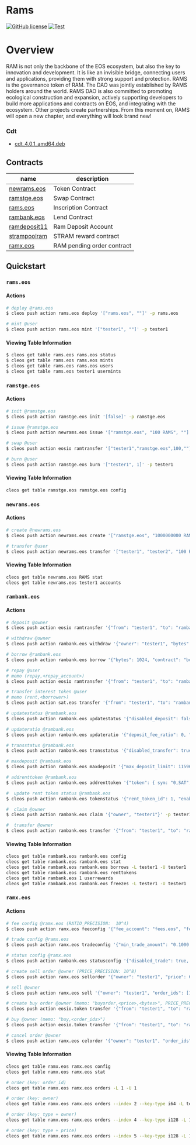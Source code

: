 # Rams

[![GitHub license](https://img.shields.io/badge/license-MIT-blue.svg)](https://github.com/RAMSEOS/rams-contracts/blob/main/LICENSE)
[![Test](https://github.com/RAMSEOS/rams-contracts/actions/workflows/test.yml/badge.svg)](https://github.com/RAMSEOS/rams-contracts/actions/workflows/test.yml)

# Overview

RAM is not only the backbone of the EOS ecosystem, but also the key to innovation and development. It is like an invisible bridge, connecting users and applications, providing them with strong support and protection. RAMS is the governance token of RAM. The DAO was jointly established by RAMS holders around the world. RAMS DAO is also committed to promoting ecological construction and expansion, actively supporting developers to build more applications and contracts on EOS, and integrating with the ecosystem. Other projects create partnerships. From this moment on, RAMS will open a new chapter, and everything will look brand new!

### Cdt

-   <a href="https://github.com/AntelopeIO/cdt/releases/download/v4.0.1/cdt_4.0.1_amd64.deb"> cdt_4.0.1_amd64.deb</a>

## Contracts

| name                                                  | description                |
| ----------------------------------------------------- | -------------------------- |
| [newrams.eos](https://bloks.io/account/newrams.eos)   | Token Contract             |
| [ramstge.eos](https://bloks.io/account/ramstge.eos)   | Swap Contract              |
| [rams.eos](https://bloks.io/account/rams.eos)         | Inscription Contract       |
| [rambank.eos](https://bloks.io/account/rambank.eos)   | Lend Contract              |
| [ramdeposit11](https://bloks.io/account/ramdeposit11) | Ram Deposit Account        |
| [strampoolram](https://bloks.io/account/strampoolram) | STRAM reward contract      |
| [ramx.eos](https://bloks.io/account/ramx.eos)         | RAM pending order contract |

## Quickstart

### `rams.eos`

#### Actions

```bash
# deploy @rams.eos
$ cleos push action rams.eos deploy '["rams.eos", ""]' -p rams.eos

# mint @user
$ cleos push action rams.eos mint '["tester1", ""]' -p tester1
```

#### Viewing Table Information

```bash
$ cleos get table rams.eos rams.eos status
$ cleos get table rams.eos rams.eos mints
$ cleos get table rams.eos rams.eos users
$ cleos get table rams.eos tester1 usermints
```

### `ramstge.eos`

#### Actions

```bash
# init @ramstge.eos
$ cleos push action ramstge.eos init '[false]' -p ramstge.eos

# issue @ramstge.eos
$ cleos push action newrams.eos issue '["ramstge.eos", "100 RAMS", ""]' -p ramstge.eos

# swap @user
$ cleos push action eosio ramtransfer '["tester1","ramstge.eos",100,""]' -p tester1

# burn @user
$ cleos push action ramstge.eos burn '["tester1", 1]' -p tester1
```

#### Viewing Table Information

```bash
cleos get table ramstge.eos ramstge.eos config
```

### `newrams.eos`

#### Actions

```bash
# create @newrams.eos
$ cleos push action newrams.eos create '["ramstge.eos", "1000000000 RAMS"]' -p newrams.eos

# transfer @user
$ cleos push action newrams.eos transfer '["tester1", "tester2", "100 RAMS", ""]' -p tester1
```

#### Viewing Table Information

```bash
cleos get table newrams.eos RAMS stat
cleos get table newrams.eos tester1 accounts
```

### `rambank.eos`

#### Actions

```bash
# deposit @owner
$ cleos push action eosio ramtransfer '{"from": "tester1", "to": "rambank.eos", "bytes": "1024", "memo": ""}' -p tester1

# withdraw @owner
$ cleos push action rambank.eos withdraw '{"owner": "tester1", "bytes": 1024}' -p tester1

# borrow @rambank.eos
$ cleos push action rambank.eos borrow '{"bytes": 1024, "contract": "borrower1"}' -p rambank.eos

# repay @user
# memo (repay,<repay_account>)
$ cleos push action eosio ramtransfer '{"from": "tester1", "to": "rambank.eos", "bytes": "1024", "memo": "repay,tester1"}' -p tester1

# transfer interest token @user
# memo (rent,<borrower>)
$ cleos push action sat.eos transfer '{"from": "tester1", "to": "rambank.eos", "bytes": "1024", "memo": "rent,tester1"}' -p tester1

# updatestatus @rambank.eos
$ cleos push action rambank.eos updatestatus '{"disabled_deposit": false, "disabled_withdraw": false }' -p rambank.eos

# updateratio @rambank.eos
$ cleos push action rambank.eos updateratio '{"deposit_fee_ratio": 0, "withdraw_fee_ratio": 0, "reward_dao_ratio": 2000, "usage_limit_ratio": 9000 }' -p rambank.eos

# transstatus @rambank.eos
$ cleos push action rambank.eos transstatus '{"disabled_transfer": true }' -p rambank.eos

# maxdeposit @rambank.eos
$ cleos push action rambank.eos maxdeposit '{"max_deposit_limit": 115964116992}' -p rambank.eos

# addrenttoken @rambank.eos
$ cleos push action rambank.eos addrenttoken '{"token": { sym: "0,SAT", contract: "sat.eso"}}' -p rambank.eos

#  update rent token status @rambank.eos
$ cleos push action rambank.eos tokenstatus '{"rent_token_id": 1, "enabled": true}' -p rambank.eos

#  claim @owner
$ cleos push action rambank.eos claim '{"owner", "tester1"}' -p tester1

#  transfer @owner
$ cleos push action rambank.eos transfer '{"from": "tester1", "to": "ramx.eos", "bytes": 1000, "memo":""}' -p tester1
```

#### Viewing Table Information

```bash
cleos get table rambank.eos rambank.eos config
cleos get table rambank.eos rambank.eos stat
cleos get table rambank.eos rambank.eos borrows -L tester1 -U tester1
cleos get table rambank.eos rambank.eos renttokens
cleos get table rambank.eos 1 userrewards
cleos get table rambank.eos rambank.eos freezes -L tester1 -U tester1
```

### `ramx.eos`

#### Actions

```bash
# fee config @ramx.eos (RATIO_PRECISION:  10^4)
$ cleos push action ramx.eos feeconfig '{"fee_account": "fees.eos", "fee_ratio": 2000}' -p ramx.eos

# trade config @ramx.eos
$ cleos push action ramx.eos tradeconfig '{"min_trade_amount": "0.1000 EOS", "min_trade_bytes": 1000}' -p ramx.eos

# status config @ramx.eos
$ cleos push action rambank.eos statusconfig '{"disabled_trade": true, "disabled_pending_order": true}' -p ramx.eos

# create sell order @owner (PRICE_PRECISION: 10^8)
$ cleos push action ramx.eos sellorder '{"owner": "tester1", "price": 600000, "bytes": 1000}' -p tester1

# sell @owner
$ cleos push action ramx.eos sell '{"owner": "tester1", "order_ids": [1,2]}' -p tester1

# create buy order @owner (memo: "buyorder,<price>,<bytes>", PRICE_PRECISION: 10^8)
$ cleos push action eosio.token transfer '{"from": "tester1", "to": "ramx.eos", "quantity": "10.0000 EOS", "memo": "buyorder,500000,20000"}' -p tester1

# buy @owner (memo: "buy,<order_ids>")
$ cleos push action eosio.token transfer '{"from": "tester1", "to": "ramx.eos", "quantity": "10.0000 EOS", "memo": "buy,3-4"}' -p tester1

# cancel order @owner
$ cleos push action ramx.eos celorder '{"owner": "tester1", "order_ids": [1,2,3,4]}' -p tester1
```

#### Viewing Table Information

```bash
cleos get table ramx.eos ramx.eos config
cleos get table ramx.eos ramx.eos stat

# order (key: order_id)
cleos get table ramx.eos ramx.eos orders -L 1 -U 1

# order (key: owner)
cleos get table ramx.eos ramx.eos orders --index 2 --key-type i64 -L tester1 -U tester1

# order (key: type + owner)
cleos get table ramx.eos ramx.eos orders --index 4 --key-type i128 -L 1000 -U 2000

# order (key: type + price)
cleos get table ramx.eos ramx.eos orders --index 5 --key-type i128 -L 1000 -U 2000
```
